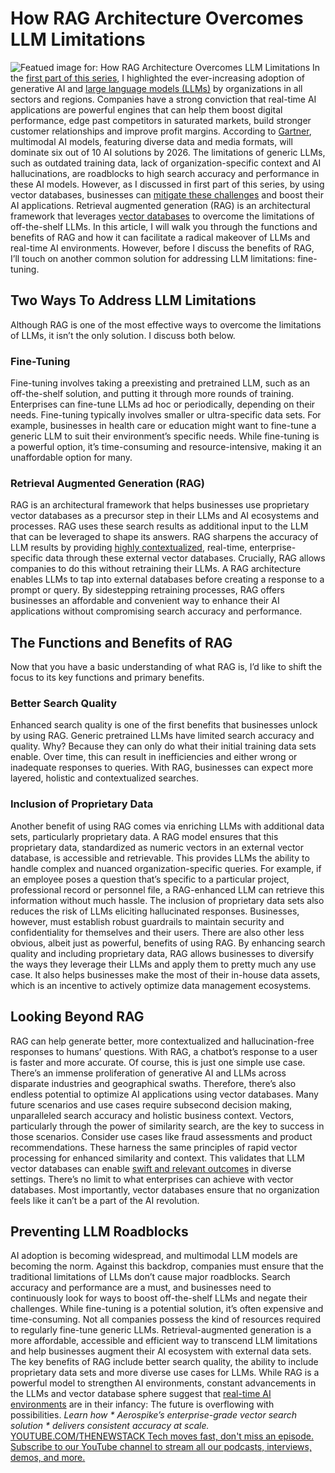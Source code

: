 # How RAG Architecture Overcomes LLM Limitations
![Featued image for: How RAG Architecture Overcomes LLM Limitations](https://cdn.thenewstack.io/media/2024/04/f55e74a6-rag-architecture-overcomes-llm-limitation-1024x576.jpg)
In the
[first part of this series](https://thenewstack.io/how-to-cure-llm-weaknesses-with-vector-databases/), I highlighted the ever-increasing adoption of generative AI and [large language models (LLMs)](https://thenewstack.io/llm/) by organizations in all sectors and regions. Companies have a strong conviction that real-time AI applications are powerful engines that can help them boost digital performance, edge past competitors in saturated markets, build stronger customer relationships and improve profit margins.
According to
[Gartner](https://www.gartner.com/en/articles/understand-and-exploit-gen-ai-with-gartner-s-new-impact-radar), multimodal AI models, featuring diverse data and media formats, will dominate six out of 10 AI solutions by 2026. The limitations of generic LLMs, such as outdated training data, lack of organization-specific context and AI hallucinations, are roadblocks to high search accuracy and performance in these AI models. However, as I discussed in first part of this series, by using vector databases, businesses can [mitigate these challenges](https://thenewstack.io/vector-search-what-you-need-to-know-before-getting-started/) and boost their AI applications.
Retrieval augmented generation (RAG) is an architectural framework that leverages
[vector databases](https://aerospike.com/products/vector-database-search-llm/) to overcome the limitations of off-the-shelf LLMs. In this article, I will walk you through the functions and benefits of RAG and how it can facilitate a radical makeover of LLMs and real-time AI environments. However, before I discuss the benefits of RAG, I’ll touch on another common solution for addressing LLM limitations: fine-tuning.
## Two Ways To Address LLM Limitations
Although RAG is one of the most effective ways to overcome the limitations of LLMs, it isn’t the only solution. I discuss both below.
### Fine-Tuning
Fine-tuning involves taking a preexisting and pretrained LLM, such as an off-the-shelf solution, and putting it through more rounds of training. Enterprises can fine-tune LLMs ad hoc or periodically, depending on their needs.
Fine-tuning typically involves smaller or ultra-specific data sets. For example, businesses in health care or education might want to fine-tune a generic LLM to suit their environment’s specific needs.
While fine-tuning is a powerful option, it’s time-consuming and resource-intensive, making it an unaffordable option for many.
### Retrieval Augmented Generation (RAG)
RAG is an architectural framework that helps businesses use proprietary vector databases as a precursor step in their LLMs and AI ecosystems and processes. RAG uses these search results as additional input to the LLM that can be leveraged to shape its answers. RAG sharpens the accuracy of LLM results by providing
[highly contextualized](https://aerospike.com/blog/contextual-ai-enhancements/), real-time, enterprise-specific data through these external vector databases.
Crucially, RAG allows companies to do this without retraining their LLMs. A RAG architecture enables LLMs to tap into external databases before creating a response to a prompt or query.
By sidestepping retraining processes, RAG offers businesses an affordable and convenient way to enhance their AI applications without compromising search accuracy and performance.
## The Functions and Benefits of RAG
Now that you have a basic understanding of what RAG is, I’d like to shift the focus to its key functions and primary benefits.
### Better Search Quality
Enhanced search quality is one of the first benefits that businesses unlock by using RAG. Generic pretrained LLMs have limited search accuracy and quality. Why? Because they can only do what their initial training data sets enable. Over time, this can result in inefficiencies and either wrong or inadequate responses to queries.
With RAG, businesses can expect more layered, holistic and contextualized searches.
### Inclusion of Proprietary Data
Another benefit of using RAG comes via enriching LLMs with additional data sets, particularly proprietary data. A RAG model ensures that this proprietary data, standardized as numeric vectors in an external vector database, is accessible and retrievable. This provides LLMs the ability to handle complex and nuanced organization-specific queries. For example, if an employee poses a question that’s specific to a particular project, professional record or personnel file, a RAG-enhanced LLM can retrieve this information without much hassle. The inclusion of proprietary data sets also reduces the risk of LLMs eliciting hallucinated responses. Businesses, however, must establish robust guardrails to maintain security and confidentiality for themselves and their users.
There are also other less obvious, albeit just as powerful, benefits of using RAG. By enhancing search quality and including proprietary data, RAG allows businesses to diversify the ways they leverage their LLMs and apply them to pretty much any use case. It also helps businesses make the most of their in-house data assets, which is an incentive to actively optimize data management ecosystems.
## Looking Beyond RAG
RAG can help generate better, more contextualized and hallucination-free responses to humans’ questions. With RAG, a chatbot’s response to a user is faster and more accurate. Of course, this is just one simple use case. There’s an immense proliferation of generative AI and LLMs across disparate industries and geographical swaths. Therefore, there’s also endless potential to optimize AI applications using vector databases.
Many future scenarios and use cases require subsecond decision making, unparalleled search accuracy and holistic business context. Vectors, particularly through the power of similarity search, are the key to success in those scenarios. Consider use cases like fraud assessments and product recommendations. These harness the same principles of rapid vector processing for enhanced similarity and context. This validates that LLM vector databases can enable
[swift and relevant outcomes](https://thenewstack.io/how-to-get-peak-performance-without-a-vast-amount-of-memory/) in diverse settings.
There’s no limit to what enterprises can achieve with vector databases. Most importantly, vector databases ensure that no organization feels like it can’t be a part of the AI revolution.
## Preventing LLM Roadblocks
AI adoption is becoming widespread, and multimodal LLM models are becoming the norm. Against this backdrop, companies must ensure that the traditional limitations of LLMs don’t cause major roadblocks. Search accuracy and performance are a must, and businesses need to continuously look for ways to boost off-the-shelf LLMs and negate their challenges.
While fine-tuning is a potential solution, it’s often expensive and time-consuming. Not all companies possess the kind of resources required to regularly fine-tune generic LLMs. Retrieval-augmented generation is a more affordable, accessible and efficient way to transcend LLM limitations and help businesses augment their AI ecosystem with external data sets.
The key benefits of RAG include better search quality, the ability to include proprietary data sets and more diverse use cases for LLMs.
While RAG is a powerful model to strengthen AI environments, constant advancements in the LLMs and vector database sphere suggest that
[real-time AI environments](https://aerospike.com/solutions/use-cases/database-for-ai-applications/) are in their infancy: The future is overflowing with possibilities. *Learn how * *Aerospike’s enterprise-grade vector search solution* * delivers consistent accuracy at scale.* [
YOUTUBE.COM/THENEWSTACK
Tech moves fast, don't miss an episode. Subscribe to our YouTube
channel to stream all our podcasts, interviews, demos, and more.
](https://youtube.com/thenewstack?sub_confirmation=1)